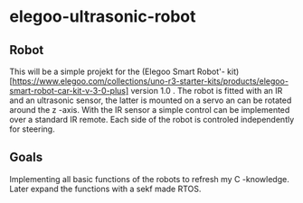 # elegoo-ultrasonic-robot

## Robot
This will be a simple projekt for the (Elegoo Smart Robot'- kit)[https://www.elegoo.com/collections/uno-r3-starter-kits/products/elegoo-smart-robot-car-kit-v-3-0-plus] version 1.0 .
The robot is fitted with an IR and an ultrasonic sensor, the latter is mounted on a servo an can be rotated around the z -axis. With the IR sensor a simple control can be implemented over a standard IR remote.
Each side of the robot is controled independently for steering.

## Goals
Implementing all basic functions of the robots to refresh my C -knowledge. Later expand the functions with a sekf made RTOS.